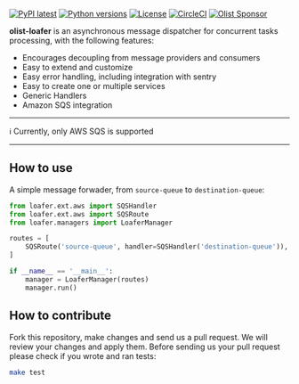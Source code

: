 [![PyPI latest](https://img.shields.io/pypi/v/olist-loafer.svg?maxAge=2592000)](https://pypi.python.org/pypi/loafer)
[![Python versions](https://img.shields.io/pypi/pyversions/olist-loafer.svg?maxAge=2592000)](https://pypi.python.org/pypi/loafer)
[![License](https://img.shields.io/pypi/l/loafer.svg?maxAge=2592000)](https://pypi.python.org/pypi/olist-loafer)
[![CircleCI](https://circleci.com/gh/olist/olist-loafer/tree/main.svg?style=svg)](https://circleci.com/gh/olist/olist-loafer/tree/main)
[![Olist Sponsor](https://img.shields.io/badge/sponsor-olist-53b5f6.svg?style=flat-square)](http://opensource.olist.com/)


**olist-loafer** is an asynchronous message dispatcher for concurrent tasks processing, with the following features:

* Encourages decoupling from message providers and consumers
* Easy to extend and customize
* Easy error handling, including integration with sentry
* Easy to create one or multiple services
* Generic Handlers
* Amazon SQS integration

---
:information_source: Currently, only AWS SQS is supported

---

## How to use

A simple message forwader, from ``source-queue`` to ``destination-queue``:

```python
from loafer.ext.aws import SQSHandler
from loafer.ext.aws import SQSRoute
from loafer.managers import LoaferManager

routes = [
    SQSRoute('source-queue', handler=SQSHandler('destination-queue')),
]

if __name__ == '__main__':
    manager = LoaferManager(routes)
    manager.run()
```

## How to contribute

Fork this repository, make changes and send us a pull request. We will review your changes and apply them. Before sending us your pull request please check if you wrote and ran tests:

```bash
make test
```
